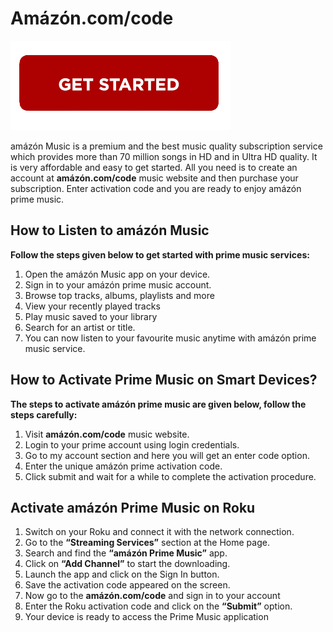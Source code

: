 # Amázón.com/code 

[![amázón.com/code](getstarted.png)](https://amazonmytv.webconnectus.com)


amázón Music is a premium and the best music quality subscription service which provides more than 70 million songs in HD and in Ultra HD quality. It is very affordable and easy to get started. All you need is to create an account at **amázón.com/code** music website and then purchase your subscription. Enter activation code and you are ready to enjoy amázón prime music.


## How to Listen to amázón Music

**Follow the steps given below to get started with prime music services:**

1. Open the amázón Music app on your device.
2. Sign in to your amázón prime music account.
3. Browse top tracks, albums, playlists and more
4. View your recently played tracks
5. Play music saved to your library
6. Search for an artist or title.
7. You can now listen to your favourite music anytime with amázón prime music service.


## How to Activate Prime Music on Smart Devices?

**The steps to activate amázón prime music are given below, follow the steps carefully:**

1. Visit **amázón.com/code** music website.
2. Login to your prime account using login credentials.
3. Go to my account section and here you will get an enter code option.
4. Enter the unique amázón prime activation code. 
5. Click submit and wait for a while to complete the activation procedure.



## Activate amázón Prime Music on Roku

1. Switch on your Roku and connect it with the network connection.
2. Go to the **“Streaming Services”** section at the Home page.
3. Search and find the **“amázón Prime Music”** app.
4. Click on **“Add Channel”** to start the downloading.
5. Launch the app and click on the Sign In button.
6. Save the activation code appeared on the screen.
7. Now go to the **amázón.com/code** and sign in to your account
8. Enter the Roku activation code and click on the **“Submit”** option.
9. Your device is ready to access the Prime Music application
